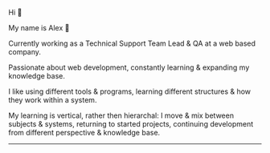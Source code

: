 Hi 👋

My name is Alex 🌱

Currently working as a Technical Support Team Lead & QA at a web based company. 

Passionate about web development, constantly learning & expanding my knowledge base. 

I like using different tools & programs, learning different structures & how they work within a system.

My learning is vertical, rather then hierarchal: I move & mix between subjects & systems, 
returning to started projects, continuing development from different perspective & knowledge base.


-------------

<!--
**alexrosenbaum/alexrosenbaum** is a ✨ _special_ ✨ repository because its `README.md` (this file) appears on your GitHub profile.

Here are some ideas to get you started:

🌱 I’m currently learning topics in  variety of fields including :
- Data Analysis with SQL & Excel
- Software Testing
- JavaScript
- CompTIA A+
- Ethical Hacking with Linux & Python

- 🔭 I’m currently working on ...
- 🌱 I’m currently learning ...
- 👯 I’m looking to collaborate on ...
- 🤔 I’m looking for help with ...
- 💬 Ask me about ...
- 📫 How to reach me: ...
- 😄 Pronouns: ...
- ⚡ Fun fact: ....
-->
